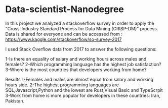 # Data-scientist-Nanodegree
In this project we analyzed a stackoverflow survey in order to apply the  "Cross-Industry Standard Process for Data Mining (CRISP-DM)" process.
Data is shared for everyone and can be accessed from :
https://www.kaggle.com/stackoverflow/so-survey-2017

I used Stack Overflow data from 2017 to answer the following questions:

1-Is there an equality  of salary and working hours across males and females?
2-Which programming language has the highest job satisfaction?
3-Where is the most countries that developers working from home?

Results
1-Females and males are almost equal from salary and working hours side.
2-The highest programming languages are SQL,Javascript,Python and the lowest are Rust,Visual Basic and TypeScrpit
3-Work from home is more popular for developers in these countries: Iran, Pakistan.
